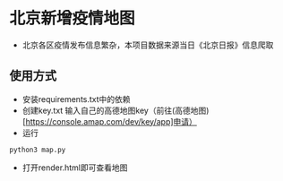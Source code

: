 # 北京新增疫情地图
- 北京各区疫情发布信息繁杂，本项目数据来源当日《北京日报》信息爬取

## 使用方式

- 安装requirements.txt中的依赖
- 创建key.txt 输入自己的高德地图key（前往(高德地图)[https://console.amap.com/dev/key/app]申请）
- 运行

```shell
python3 map.py
```

- 打开render.html即可查看地图

